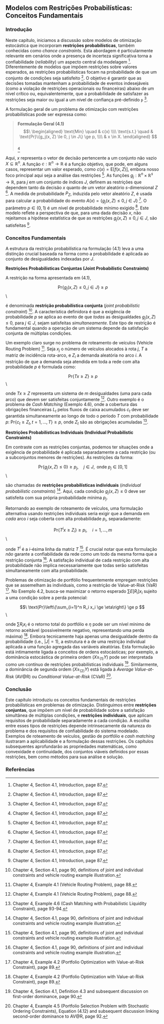 ## Modelos com Restrições Probabilísticas: Conceitos Fundamentais

### Introdução

Neste capítulo, iniciamos a discussão sobre modelos de otimização estocástica que incorporam **restrições probabilísticas**, também conhecidas como *chance constraints*. Esta abordagem é particularmente relevante em cenários onde a presença de incerteza significativa torna a confiabilidade (*reliability*) um aspecto central da modelagem [^1]. Diferentemente de modelos que impõem restrições sobre valores esperados, as restrições probabilísticas focam na probabilidade de que um conjunto de condições seja satisfeito [^1]. O objetivo é garantir que as decisões tomadas mantenham a probabilidade de eventos indesejáveis (como a violação de restrições operacionais ou financeiras) abaixo de um nível crítico ou, equivalentemente, que a probabilidade de satisfazer as restrições seja maior ou igual a um nível de confiança pré-definido `p` [^1].

A formulação geral de um problema de otimização com restrições probabilísticas pode ser expressa como:

> **Formulação Geral (4.1)**
> $$\
> \begin{aligned}
> \text{Min} \quad & c(x) \\\\
> \text{s.t.} \quad & \text{Pr}\{g_j(x, Z) \le 0, j \in J\} \ge p, \\\\
> & x \in X.
> \end{aligned}
> $$\
> [^1]

Aqui, $x$ representa o vetor de decisão pertencente a um conjunto não vazio $X \subseteq \mathbb{R}^n$. A função $c: \mathbb{R}^n \to \mathbb{R}$ é a função objetivo, que pode, em alguns casos, representar um valor esperado, como $c(x) = \text{E}[f(x, Z)]$, embora nosso foco principal aqui seja a análise das restrições [^1]. As funções $g_j: \mathbb{R}^n \times \mathbb{R}^s \to \mathbb{R}$, para $j$ em um conjunto de índices $J$, definem as restrições que dependem tanto da decisão $x$ quanto de um vetor aleatório $s$-dimensional $Z$ [^1]. A medida de probabilidade $P_Z$, induzida pelo vetor aleatório $Z$, é usada para calcular a probabilidade do evento $A(x) = \{g_j(x, Z) \le 0, j \in J\}$ [^1]. O parâmetro $p \in (0, 1)$ é um nível de probabilidade mínimo exigido [^1]. Este modelo reflete a perspectiva de que, para uma dada decisão $x$, não rejeitamos a hipótese estatística de que as restrições $g_j(x, Z) \le 0, j \in J$, são satisfeitas [^1].

### Conceitos Fundamentais

A estrutura da restrição probabilística na formulação (4.1) leva a uma distinção crucial baseada na forma como a probabilidade é aplicada ao conjunto de desigualdades indexadas por $J$.

**Restrições Probabilísticas Conjuntas (Joint Probabilistic Constraints)**

A restrição na forma apresentada em (4.1),

$$\
\text{Pr}\{g_j(x, Z) \le 0, j \in J\} \ge p
$$\

é denominada **restrição probabilística conjunta** (*joint probabilistic constraint*) [^2]. A característica definidora é que a exigência de probabilidade $p$ se aplica ao evento de que *todas* as desigualdades $g_j(x, Z) \le 0$, para $j \in J$, sejam satisfeitas *simultaneamente*. Este tipo de restrição é fundamental quando a operação de um sistema depende da satisfação conjunta de múltiplas condições.

Um exemplo claro surge no problema de roteamento de veículos (Vehicle Routing Problem) [^3]. Seja $x_j$ o número de veículos alocados à rota $j$, $T$ a matriz de incidência rota-arco, e $Z_i$ a demanda aleatória no arco $i$. A restrição de que a demanda seja atendida em toda a rede com alta probabilidade $p$ é formulada como:

$$\
\text{Pr}\{Tx \ge Z\} \ge p
$$\

onde $Tx \ge Z$ representa um sistema de $m$ desigualdades (uma para cada arco) que devem ser satisfeitas conjuntamente [^3]. Outro exemplo é o problema de *Cash Matching* (Exemplo 4.6), onde a cobertura das obrigações financeiras $L_t$ pelos fluxos de caixa acumulados $c_t$ deve ser garantida simultaneamente ao longo de todo o período $T$ com probabilidade $p$: $\text{Pr}\{c_t \ge Z_t, t = 1, \dots, T\} \ge p$, onde $Z_t$ são as obrigações acumuladas [^12].

**Restrições Probabilísticas Individuais (Individual Probabilistic Constraints)**

Em contraste com as restrições conjuntas, podemos ter situações onde a exigência de probabilidade é aplicada separadamente a cada restrição (ou a subconjuntos menores de restrições). As restrições da forma:

$$\
\text{Pr}\{g_j(x, Z) \le 0\} \ge p_j, \quad j \in J, \text{ onde } p_j \in [0, 1]
$$\

são chamadas de **restrições probabilísticas individuais** (*individual probabilistic constraints*) [^2]. Aqui, cada condição $g_j(x, Z) \le 0$ deve ser satisfeita com sua própria probabilidade mínima $p_j$.

Retornando ao exemplo de roteamento de veículos, uma formulação alternativa usando restrições individuais seria exigir que a demanda em *cada* arco $i$ seja coberta com alta probabilidade $p_i$, separadamente:

$$\
\text{Pr}\{T^i x \ge Z_i\} \ge p_i, \quad i = 1, \dots, m
$$\

onde $T^i$ é a $i$-ésima linha da matriz $T$ [^2]. É crucial notar que esta formulação *não* garante a confiabilidade da rede como um todo da mesma forma que a restrição conjunta [^2]. A satisfação individual de cada restrição com alta probabilidade não implica necessariamente que todas serão satisfeitas simultaneamente com alta probabilidade.

Problemas de otimização de portfólio frequentemente empregam restrições que se assemelham às individuais, como a restrição de Value-at-Risk (VaR) [^4]. No Exemplo 4.2, busca-se maximizar o retorno esperado $\sum E[R_i]x_i$ sujeito a uma condição sobre a perda potencial:

$$\
\text{Pr}\left\{\sum_{i=1}^n R_i x_i \ge \eta\right\} \ge p
$$\

onde $\sum R_i x_i$ é o retorno total do portfólio e $\eta$ pode ser um nível mínimo de retorno aceitável (possivelmente negativo, representando uma perda máxima) [^4]. Embora tecnicamente haja apenas uma desigualdade dentro da probabilidade (i.e., $|J|=1$), a estrutura é a de uma restrição individual aplicada a uma função agregada das variáveis aleatórias. Esta formulação está intimamente ligada a conceitos de ordens estocásticas; por exemplo, a dominância estocástica de primeira ordem ($X \ge_{(1)} Y$) pode ser interpretada como um contínuo de restrições probabilísticas individuais [^5]. Similarmente, a dominância de segunda ordem ($X \ge_{(2)} Y$) está ligada à *Average Value-at-Risk* (AV@R) ou *Conditional Value-at-Risk* (CVaR) [^10].

### Conclusão

Este capítulo introduziu os conceitos fundamentais de restrições probabilísticas em problemas de otimização. Distinguimos entre **restrições conjuntas**, que impõem um nível de probabilidade sobre a satisfação simultânea de múltiplas condições, e **restrições individuais**, que aplicam requisitos de probabilidade separadamente a cada condição. A escolha entre esses tipos de restrições depende intrinsecamente da natureza do problema e dos requisitos de confiabilidade do sistema modelado. Exemplos de roteamento de veículos, gestão de portfólio e *cash matching* ilustraram a aplicabilidade e a formulação dessas restrições. Os capítulos subsequentes aprofundarão as propriedades matemáticas, como convexidade e continuidade, dos conjuntos viáveis definidos por essas restrições, bem como métodos para sua análise e solução.

### Referências

[^1]: Chapter 4, Section 4.1, Introduction, page 87.
[^2]: Chapter 4, Section 4.1, page 90, definitions of joint and individual constraints and vehicle routing example illustration.
[^3]: Chapter 4, Example 4.1 (Vehicle Routing Problem), page 88.
[^4]: Chapter 4, Example 4.2 (Portfolio Optimization with Value-at-Risk Constraint), page 89.
[^5]: Chapter 4, Section 4.1, Definition 4.3 and subsequent discussion on first-order dominance, page 90.
[^6]: Chapter 4, Section 4.1, Equation (4.7), Definition 4.4 and Equation (4.8) on second-order dominance, page 91.
[^7]: Chapter 4, Section 4.1, Equation (4.9), page 91.
[^8]: Chapter 4, Section 4.1, Equation (4.10), page 91.
[^9]: Chapter 4, Example 4.5 (Portfolio Selection Problem with Stochastic Ordering Constraints), Equation (4.11), page 92.
[^10]: Chapter 4, Example 4.5 (Portfolio Selection Problem with Stochastic Ordering Constraints), Equation (4.12) and subsequent discussion linking second-order dominance to AV@R, page 92.
[^11]: Chapter 4, Section 4.1, Discussion on separable functions, page 92-93.
[^12]: Chapter 4, Example 4.6 (Cash Matching with Probabilistic Liquidity Constraint), page 93-94.

<!-- END -->